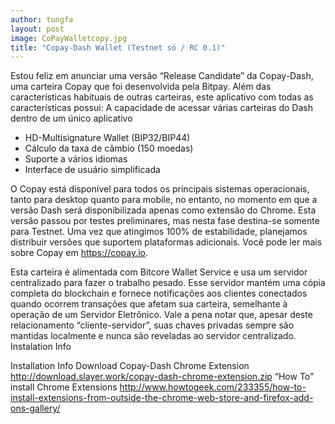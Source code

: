 ```yaml
---
author: tungfa
layout: post
image: CoPayWalletcopy.jpg
title: "Copay-Dash Wallet (Testnet só / RC 0.1)"
---
```

Estou feliz em anunciar uma versão “Release Candidate” da Copay-Dash, uma carteira Copay que foi desenvolvida pela Bitpay.
Além das características habituais de outras carteiras, este aplicativo com todas as características possui:
A capacidade de acessar várias carteiras do Dash dentro de um único aplicativo
- HD-Multisignature Wallet (BIP32/BIP44)
- Cálculo da taxa de câmbio (150 moedas)
- Suporte a vários idiomas
- Interface de usuário simplificada

O Copay está disponível para todos os principais sistemas operacionais, tanto para desktop quanto para mobile, no entanto, no momento em que a versão Dash será disponibilizada apenas como extensão do Chrome. Esta versão passou por testes preliminares, mas nesta fase destina-se somente para Testnet. Uma vez que atingimos 100% de estabilidade, planejamos distribuir versões que suportem plataformas adicionais.
Você pode ler mais sobre Copay em <https://copay.io>.

Esta carteira é alimentada com Bitcore Wallet Service e usa um servidor centralizado para fazer o trabalho pesado. Esse servidor mantém uma cópia completa do blockchain e fornece notificações aos clientes conectados quando ocorrem transações que afetam sua carteira, semelhante à operação de um Servidor Eletrônico. Vale a pena notar que, apesar deste relacionamento “cliente-servidor”, suas chaves privadas sempre são mantidas localmente e nunca são reveladas ao servidor centralizado.
Instalation Info

Installation Info
Download Copay-Dash Chrome Extension
<http://download.slayer.work/copay-dash-chrome-extension.zip>
“How To” install Chrome Extensions
<http://www.howtogeek.com/233355/how-to-install-extensions-from-outside-the-chrome-web-store-and-firefox-add-ons-gallery/>
